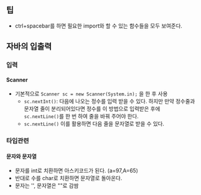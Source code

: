 ## 팁
- ctrl+spacebar를 하면 필요한 import와 할 수 있는 함수들을 모두 보여준다.
## 자바의 입출력
### 입력
#### Scanner
- 기본적으로 `Scanner sc = new Scanner(System.in);` 을 한 후 사용
    - `sc.nextInt()`: 다음에 나오는 정수를 입력 받을 수 있다. 하지만 만약 정수줄과 문자열 줄이 분리되어있다면 정수를 이 방법으로 입력받은 후에 `sc.nextLine()`를 한 번 하여 줄을 바꿔 주어야 한다.
    - `sc.nextLine()` 이를 활용하면 다음 줄을 문자열로 받을 수 있다.    

### 타입관련
#### 문자와 문자열
- 문자를 int로 치환하면 아스키코드가 된다. (a=97,A=65)
- 반대로 수를 char로 치환하면 문자열로 돌아온다.
- 문자는 '', 문자열은 ""로 감쌈